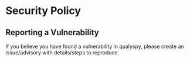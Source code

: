 # Security Policy

## Reporting a Vulnerability

If you believe you have found a vulnerability in qualyspy, please create an issue/advisory with details/steps to reproduce.
